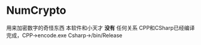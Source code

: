 # NumCrypto

用来加密数字的奇怪东西
本软件和小天才   **没有**   任何关系
CPP和CSharp已经编译完成，CPP->encode.exe
Csharp->/bin/Release
